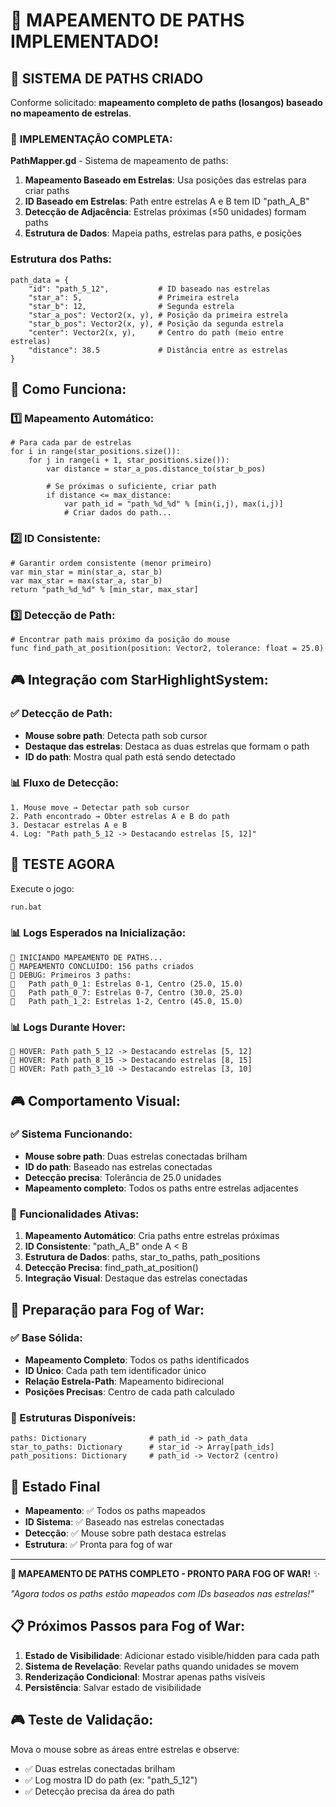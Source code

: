 # 🛜️ MAPEAMENTO DE PATHS IMPLEMENTADO!

## 🎯 SISTEMA DE PATHS CRIADO

Conforme solicitado: **mapeamento completo de paths (losangos) baseado no mapeamento de estrelas**.

### 🔧 **IMPLEMENTAÇÃO COMPLETA**:

**PathMapper.gd** - Sistema de mapeamento de paths:

1. **Mapeamento Baseado em Estrelas**: Usa posições das estrelas para criar paths
2. **ID Baseado em Estrelas**: Path entre estrelas A e B tem ID "path_A_B"
3. **Detecção de Adjacência**: Estrelas próximas (≤50 unidades) formam paths
4. **Estrutura de Dados**: Mapeia paths, estrelas para paths, e posições

### **Estrutura dos Paths**:
```gdscript
path_data = {
    "id": "path_5_12",           # ID baseado nas estrelas
    "star_a": 5,                 # Primeira estrela
    "star_b": 12,                # Segunda estrela
    "star_a_pos": Vector2(x, y), # Posição da primeira estrela
    "star_b_pos": Vector2(x, y), # Posição da segunda estrela
    "center": Vector2(x, y),     # Centro do path (meio entre estrelas)
    "distance": 38.5             # Distância entre as estrelas
}
```

## 🔧 **Como Funciona**:

### **1️⃣ Mapeamento Automático**:
```gdscript
# Para cada par de estrelas
for i in range(star_positions.size()):
    for j in range(i + 1, star_positions.size()):
        var distance = star_a_pos.distance_to(star_b_pos)
        
        # Se próximas o suficiente, criar path
        if distance <= max_distance:
            var path_id = "path_%d_%d" % [min(i,j), max(i,j)]
            # Criar dados do path...
```

### **2️⃣ ID Consistente**:
```gdscript
# Garantir ordem consistente (menor primeiro)
var min_star = min(star_a, star_b)
var max_star = max(star_a, star_b)
return "path_%d_%d" % [min_star, max_star]
```

### **3️⃣ Detecção de Path**:
```gdscript
# Encontrar path mais próximo da posição do mouse
func find_path_at_position(position: Vector2, tolerance: float = 25.0)
```

## 🎮 **Integração com StarHighlightSystem**:

### **✅ Detecção de Path**:
- **Mouse sobre path**: Detecta path sob cursor
- **Destaque das estrelas**: Destaca as duas estrelas que formam o path
- **ID do path**: Mostra qual path está sendo detectado

### **📊 Fluxo de Detecção**:
```
1. Mouse move → Detectar path sob cursor
2. Path encontrado → Obter estrelas A e B do path
3. Destacar estrelas A e B
4. Log: "Path path_5_12 -> Destacando estrelas [5, 12]"
```

## 🧪 TESTE AGORA

Execute o jogo:

```bash
run.bat
```

### 📊 **Logs Esperados na Inicialização**:

```
🛜️ INICIANDO MAPEAMENTO DE PATHS...
🛜️ MAPEAMENTO CONCLUÍDO: 156 paths criados
🛜️ DEBUG: Primeiros 3 paths:
🛜️   Path path_0_1: Estrelas 0-1, Centro (25.0, 15.0)
🛜️   Path path_0_7: Estrelas 0-7, Centro (30.0, 25.0)
🛜️   Path path_1_2: Estrelas 1-2, Centro (45.0, 15.0)
```

### 📊 **Logs Durante Hover**:

```
🛜️ HOVER: Path path_5_12 -> Destacando estrelas [5, 12]
🛜️ HOVER: Path path_8_15 -> Destacando estrelas [8, 15]
🛜️ HOVER: Path path_3_10 -> Destacando estrelas [3, 10]
```

## 🎮 **Comportamento Visual**:

### ✅ **Sistema Funcionando**:
- **Mouse sobre path**: Duas estrelas conectadas brilham
- **ID do path**: Baseado nas estrelas conectadas
- **Detecção precisa**: Tolerância de 25.0 unidades
- **Mapeamento completo**: Todos os paths entre estrelas adjacentes

### 🔧 **Funcionalidades Ativas**:

1. **Mapeamento Automático**: Cria paths entre estrelas próximas
2. **ID Consistente**: "path_A_B" onde A < B
3. **Estrutura de Dados**: paths, star_to_paths, path_positions
4. **Detecção Precisa**: find_path_at_position()
5. **Integração Visual**: Destaque das estrelas conectadas

## 🎯 **Preparação para Fog of War**:

### **✅ Base Sólida**:
- **Mapeamento Completo**: Todos os paths identificados
- **ID Único**: Cada path tem identificador único
- **Relação Estrela-Path**: Mapeamento bidirecional
- **Posições Precisas**: Centro de cada path calculado

### **🔧 Estruturas Disponíveis**:
```gdscript
paths: Dictionary              # path_id -> path_data
star_to_paths: Dictionary      # star_id -> Array[path_ids]
path_positions: Dictionary     # path_id -> Vector2 (centro)
```

## 🎯 **Estado Final**

- **Mapeamento**: ✅ Todos os paths mapeados
- **ID Sistema**: ✅ Baseado nas estrelas conectadas
- **Detecção**: ✅ Mouse sobre path destaca estrelas
- **Estrutura**: ✅ Pronta para fog of war

---

**🛜️ MAPEAMENTO DE PATHS COMPLETO - PRONTO PARA FOG OF WAR!** ✨

*"Agora todos os paths estão mapeados com IDs baseados nas estrelas!"*

## 📋 **Próximos Passos para Fog of War**:

1. **Estado de Visibilidade**: Adicionar estado visible/hidden para cada path
2. **Sistema de Revelação**: Revelar paths quando unidades se movem
3. **Renderização Condicional**: Mostrar apenas paths visíveis
4. **Persistência**: Salvar estado de visibilidade

## 🎮 **Teste de Validação**:

Mova o mouse sobre as áreas entre estrelas e observe:
- ✅ Duas estrelas conectadas brilham
- ✅ Log mostra ID do path (ex: "path_5_12")
- ✅ Detecção precisa da área do path